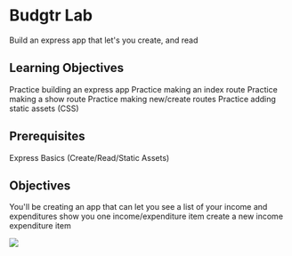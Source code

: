 # Budgtr Lab

Build an express app that let's you create, and read

## Learning Objectives

Practice building an express app
Practice making an index route
Practice making a show route
Practice making new/create routes
Practice adding static assets (CSS)

## Prerequisites

Express Basics (Create/Read/Static Assets)

## Objectives

You'll be creating an app that can let you see a list of your income and expenditures show you one income/expenditure item create a new income expenditure item

![](https://media.tenor.com/R88yHqspKKYAAAAd/raven-ravenshome.gif)
